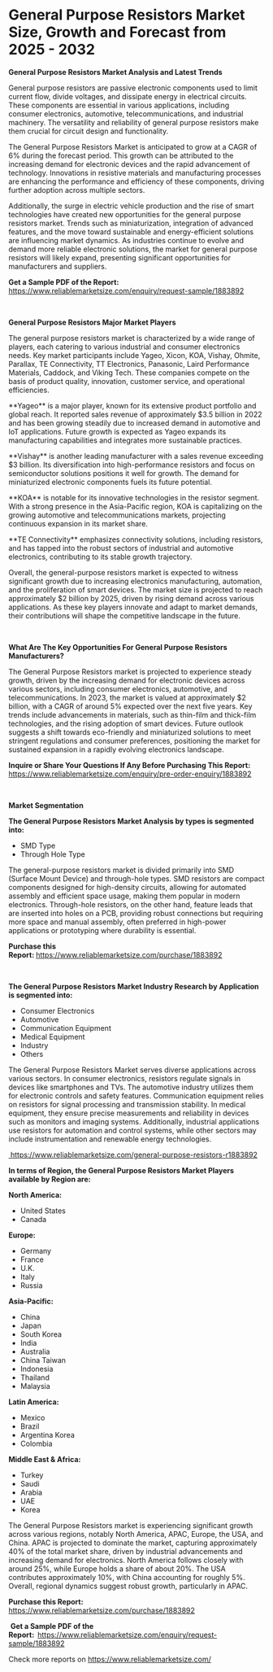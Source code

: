 <p><h1>General Purpose Resistors Market Size, Growth and Forecast from 2025 - 2032</h1></p><p><strong>General Purpose Resistors Market Analysis and Latest Trends</strong></p>
<p><p>General purpose resistors are passive electronic components used to limit current flow, divide voltages, and dissipate energy in electrical circuits. These components are essential in various applications, including consumer electronics, automotive, telecommunications, and industrial machinery. The versatility and reliability of general purpose resistors make them crucial for circuit design and functionality.</p><p>The General Purpose Resistors Market is anticipated to grow at a CAGR of 6% during the forecast period. This growth can be attributed to the increasing demand for electronic devices and the rapid advancement of technology. Innovations in resistive materials and manufacturing processes are enhancing the performance and efficiency of these components, driving further adoption across multiple sectors. </p><p>Additionally, the surge in electric vehicle production and the rise of smart technologies have created new opportunities for the general purpose resistors market. Trends such as miniaturization, integration of advanced features, and the move toward sustainable and energy-efficient solutions are influencing market dynamics. As industries continue to evolve and demand more reliable electronic solutions, the market for general purpose resistors will likely expand, presenting significant opportunities for manufacturers and suppliers.</p></p>
<p><strong>Get a Sample PDF of the Report:&nbsp;</strong> <a href="https://www.reliablemarketsize.com/enquiry/request-sample/1883892?utm_campaign=1884&utm_medium=2&utm_source=Github&utm_content=ia&utm_term=11022025&utm_id=general-purpose-resistors">https://www.reliablemarketsize.com/enquiry/request-sample/1883892</a></p>
<p>&nbsp;</p>
<p><strong>General Purpose Resistors Major Market Players</strong></p>
<p><p>The general purpose resistors market is characterized by a wide range of players, each catering to various industrial and consumer electronics needs. Key market participants include Yageo, Xicon, KOA, Vishay, Ohmite, Parallax, TE Connectivity, TT Electronics, Panasonic, Laird Performance Materials, Caddock, and Viking Tech. These companies compete on the basis of product quality, innovation, customer service, and operational efficiencies.</p><p>**Yageo** is a major player, known for its extensive product portfolio and global reach. It reported sales revenue of approximately $3.5 billion in 2022 and has been growing steadily due to increased demand in automotive and IoT applications. Future growth is expected as Yageo expands its manufacturing capabilities and integrates more sustainable practices.</p><p>**Vishay** is another leading manufacturer with a sales revenue exceeding $3 billion. Its diversification into high-performance resistors and focus on semiconductor solutions positions it well for growth. The demand for miniaturized electronic components fuels its future potential.</p><p>**KOA** is notable for its innovative technologies in the resistor segment. With a strong presence in the Asia-Pacific region, KOA is capitalizing on the growing automotive and telecommunications markets, projecting continuous expansion in its market share.</p><p>**TE Connectivity** emphasizes connectivity solutions, including resistors, and has tapped into the robust sectors of industrial and automotive electronics, contributing to its stable growth trajectory.</p><p>Overall, the general-purpose resistors market is expected to witness significant growth due to increasing electronics manufacturing, automation, and the proliferation of smart devices. The market size is projected to reach approximately $2 billion by 2025, driven by rising demand across various applications. As these key players innovate and adapt to market demands, their contributions will shape the competitive landscape in the future.</p></p>
<p>&nbsp;</p>
<p><strong>What Are The Key Opportunities For General Purpose Resistors Manufacturers?</strong></p>
<p><p>The General Purpose Resistors market is projected to experience steady growth, driven by the increasing demand for electronic devices across various sectors, including consumer electronics, automotive, and telecommunications. In 2023, the market is valued at approximately $2 billion, with a CAGR of around 5% expected over the next five years. Key trends include advancements in materials, such as thin-film and thick-film technologies, and the rising adoption of smart devices. Future outlook suggests a shift towards eco-friendly and miniaturized solutions to meet stringent regulations and consumer preferences, positioning the market for sustained expansion in a rapidly evolving electronics landscape.</p></p>
<p><strong>Inquire or Share Your Questions If Any Before Purchasing This Report:</strong> <a href="https://www.reliablemarketsize.com/enquiry/pre-order-enquiry/1883892?utm_campaign=1884&utm_medium=2&utm_source=Github&utm_content=ia&utm_term=11022025&utm_id=general-purpose-resistors">https://www.reliablemarketsize.com/enquiry/pre-order-enquiry/1883892</a></p>
<p>&nbsp;</p>
<p><strong>Market Segmentation</strong></p>
<p><strong>The General Purpose Resistors Market Analysis by types is segmented into:</strong></p>
<p><ul><li>SMD Type</li><li>Through Hole Type</li></ul></p>
<p><p>The general-purpose resistors market is divided primarily into SMD (Surface Mount Device) and through-hole types. SMD resistors are compact components designed for high-density circuits, allowing for automated assembly and efficient space usage, making them popular in modern electronics. Through-hole resistors, on the other hand, feature leads that are inserted into holes on a PCB, providing robust connections but requiring more space and manual assembly, often preferred in high-power applications or prototyping where durability is essential.</p></p>
<p><strong>Purchase this Report:&nbsp;</strong><a href="https://www.reliablemarketsize.com/purchase/1883892?utm_campaign=1884&utm_medium=2&utm_source=Github&utm_content=ia&utm_term=11022025&utm_id=general-purpose-resistors">https://www.reliablemarketsize.com/purchase/1883892</a></p>
<p>&nbsp;</p>
<p><strong>The General Purpose Resistors Market Industry Research by Application is segmented into:</strong></p>
<p><ul><li>Consumer Electronics</li><li>Automotive</li><li>Communication Equipment</li><li>Medical Equipment</li><li>Industry</li><li>Others</li></ul></p>
<p><p>The General Purpose Resistors Market serves diverse applications across various sectors. In consumer electronics, resistors regulate signals in devices like smartphones and TVs. The automotive industry utilizes them for electronic controls and safety features. Communication equipment relies on resistors for signal processing and transmission stability. In medical equipment, they ensure precise measurements and reliability in devices such as monitors and imaging systems. Additionally, industrial applications use resistors for automation and control systems, while other sectors may include instrumentation and renewable energy technologies.</p></p>
<p><a href="https://www.reliablemarketsize.com/general-purpose-resistors-r1883892?utm_campaign=1884&utm_medium=2&utm_source=Github&utm_content=ia&utm_term=11022025&utm_id=general-purpose-resistors">&nbsp;https://www.reliablemarketsize.com/general-purpose-resistors-r1883892</a></p>
<p><strong>In terms of Region, the General Purpose Resistors Market Players available by Region are:</strong></p>
<p>
    <p> <strong> North America: </strong>
        <ul>
            <li>United States</li>
            <li>Canada</li>
        </ul>
        </p> 
    <p> <strong> Europe: </strong>
        <ul>
            <li>Germany</li>
            <li>France</li>
            <li>U.K.</li>
            <li>Italy</li>
            <li>Russia</li>
        </ul>
        </p> 
    <p> <strong> Asia-Pacific: </strong>
        <ul>
            <li>China</li>
            <li>Japan</li>
            <li>South Korea</li>
            <li>India</li>
            <li>Australia</li>
            <li>China Taiwan</li>
            <li>Indonesia</li>
            <li>Thailand</li>
            <li>Malaysia</li>
        </ul>
        </p> 
    <p> <strong> Latin America: </strong>
        <ul>
            <li>Mexico</li>
            <li>Brazil</li>
            <li>Argentina Korea</li>
            <li>Colombia</li>
        </ul>
        </p> 
    <p> <strong> Middle East & Africa: </strong>
        <ul>
            <li>Turkey</li>
            <li>Saudi</li>
            <li>Arabia</li>
            <li>UAE</li>
            <li>Korea</li>
        </ul>
    </p>
    </p>
<p><p>The General Purpose Resistors market is experiencing significant growth across various regions, notably North America, APAC, Europe, the USA, and China. APAC is projected to dominate the market, capturing approximately 40% of the total market share, driven by industrial advancements and increasing demand for electronics. North America follows closely with around 25%, while Europe holds a share of about 20%. The USA contributes approximately 10%, with China accounting for roughly 5%. Overall, regional dynamics suggest robust growth, particularly in APAC.</p></p>
<p><strong>Purchase this Report: </strong><a href="https://www.reliablemarketsize.com/purchase/1883892?utm_campaign=1884&utm_medium=2&utm_source=Github&utm_content=ia&utm_term=11022025&utm_id=general-purpose-resistors">https://www.reliablemarketsize.com/purchase/1883892</a></p>
<p>&nbsp;<strong>Get a Sample PDF of the Report:&nbsp;&nbsp;</strong><a href="https://www.reliablemarketsize.com/enquiry/request-sample/1883892?utm_campaign=1884&utm_medium=2&utm_source=Github&utm_content=ia&utm_term=11022025&utm_id=general-purpose-resistors">https://www.reliablemarketsize.com/enquiry/request-sample/1883892</a></p>
<p><strong></strong></p>
<p>Check more reports on <a href="https://www.reliablemarketsize.com/?utm_campaign=1884&utm_medium=2&utm_source=Github&utm_content=ia&utm_term=11022025&utm_id=general-purpose-resistors">https://www.reliablemarketsize.com/</a></p>